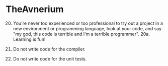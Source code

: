 # TheAvnerium


20. You're never too experienced or too professional to try out a project in a new environment or programming language, look at your code, and say "my god, this code is terrible and I'm a terrible programmer". 
20a. Learning is fun! 

372510. Do not write code for the compiler.

372511. Do not write code for the unit tests.

